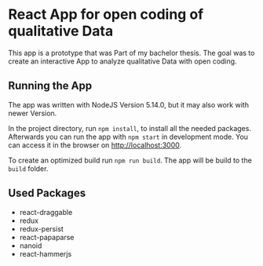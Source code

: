 # React App for open coding of qualitative Data

This app is a prototype that was Part of my bachelor thesis. The goal was to create an interactive App to analyze qualitative Data with open coding. 

## Running the App
The app was written with NodeJS Version 5.14.0, but it may also work with newer Version.

In the project directory, run `npm install`, to install all the needed packages. Afterwards you can run the app with `npm start` in development mode. You can access it in the browser on [http://localhost:3000](http://localhost:3000).

To create an optimized build run `npm run build`. The app will be build to the `build` folder. 

## Used Packages
- react-draggable
- redux
- redux-persist
- react-papaparse
- nanoid
- react-hammerjs



